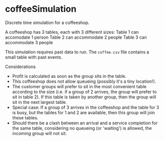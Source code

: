 # coffeeSimulation 

Discrete time simulation for a coffeeshop. 

A coffeeshop has 3 tables, each with 3 different sizes:
Table 1 can accomodate 1 person
Table 2 can accommodate 2 people
Table 3 can accommodate 3 people

This simulation requires past data to run. The `coffee.csv` file contains a small table with past events. 

Considerations
- Profit is calculated as soon as the group sits in the table. 
- This coffeeshop does not allow queueing (possibly it's a tiny location!).
- The customer groups will prefer to sit in the most convenient table according to the size (i.e. if a group of 2 arrives, the group will prefer to sit in table 2). If this table is taken by another group, then the group will sit in the next largest table.
- Special case: If a group of 3 arrives in the coffeeshop and the table for 3 is busy, but the tables for 1 and 2 are available, then this group will join these tables.
- Should there be a clash between an arrival and a service completion for the same table, considering no queueing (or 'waiting') is allowed, the incoming group will not sit.
